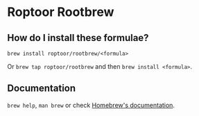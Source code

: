 # Roptoor Rootbrew

## How do I install these formulae?

`brew install roptoor/rootbrew/<formula>`

Or `brew tap roptoor/rootbrew` and then `brew install <formula>`.

## Documentation

`brew help`, `man brew` or check [Homebrew's documentation](https://docs.brew.sh).
